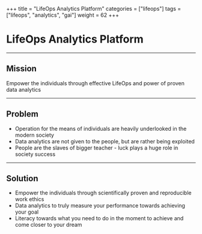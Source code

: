 +++
title = "LifeOps Analytics Platform"
categories = ["lifeops"]
tags = ["lifeops", "analytics", "gai"]
weight = 62
+++

# LifeOps Analytics Platform

---

## Mission

Empower the individuals through effective LifeOps and power of proven data analytics

---

## Problem

- Operation for the means of individuals are heavily underlooked in the modern society
- Data analytics are not given to the people, but are rather being exploited
- People are the slaves of bigger teacher - luck plays a huge role in society success

---

## Solution

- Empower the individuals through scientifically proven and reproducible work ethics
- Data analytics to truly measure your performance towards achieving your goal
- Literacy towards what you need to do in the moment to achieve and come closer to your dream
